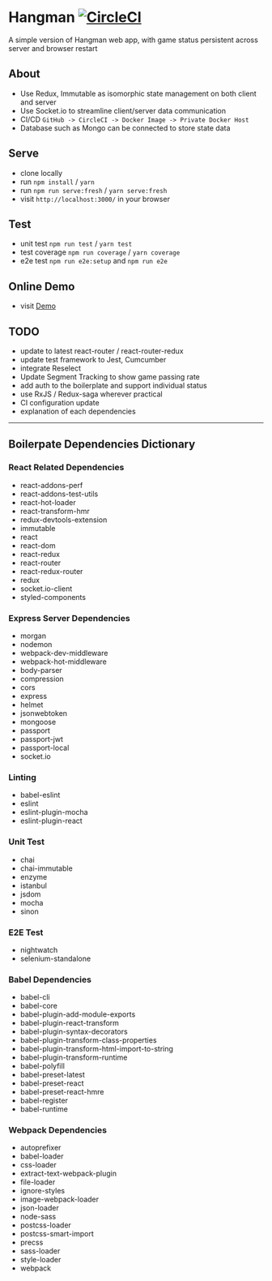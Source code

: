 # Hangman [![CircleCI](https://circleci.com/gh/zhenyulin/hangman.svg?style=svg)](https://circleci.com/gh/zhenyulin/hangman)

A simple version of Hangman web app, with game status persistent across server and browser restart

## About

 * Use Redux, Immutable as isomorphic state management on both client and server
 * Use Socket.io to streamline client/server data communication
 * CI/CD `GitHub -> CircleCI -> Docker Image -> Private Docker Host`
 * Database such as Mongo can be connected to store state data

## Serve

 * clone locally
 * run `npm install` / `yarn`
 * run `npm run serve:fresh` / `yarn serve:fresh`
 * visit `http://localhost:3000/` in your browser

## Test

 * unit test `npm run test` / `yarn test`
 * test coverage `npm run coverage` / `yarn coverage`
 * e2e test `npm run e2e:setup` and `npm run e2e`

## Online Demo

 * visit [Demo](http://elitir.com:3456/)

## TODO
 * update to latest react-router / react-router-redux
 * update test framework to Jest, Cumcumber
 * integrate Reselect
 * Update Segment Tracking to show game passing rate
 * add auth to the boilerplate and support individual status
 * use RxJS / Redux-saga wherever practical
 * CI configuration update
 * explanation of each dependencies

---


## Boilerpate Dependencies Dictionary


### React Related Dependencies
 * react-addons-perf
 * react-addons-test-utils
 * react-hot-loader
 * react-transform-hmr
 * redux-devtools-extension
 * immutable
 * react
 * react-dom
 * react-redux
 * react-router
 * react-redux-router
 * redux
 * socket.io-client
 * styled-components

### Express Server Dependencies
 * morgan
 * nodemon
 * webpack-dev-middleware
 * webpack-hot-middleware
 * body-parser
 * compression
 * cors
 * express
 * helmet
 * jsonwebtoken
 * mongoose
 * passport
 * passport-jwt
 * passport-local
 * socket.io

### Linting
 * babel-eslint
 * eslint
 * eslint-plugin-mocha
 * eslint-plugin-react

### Unit Test
 * chai
 * chai-immutable
 * enzyme
 * istanbul
 * jsdom
 * mocha
 * sinon

### E2E Test
 * nightwatch
 * selenium-standalone

### Babel Dependencies
 * babel-cli
 * babel-core
 * babel-plugin-add-module-exports
 * babel-plugin-react-transform
 * babel-plugin-syntax-decorators
 * babel-plugin-transform-class-properties
 * babel-plugin-transform-html-import-to-string
 * babel-plugin-transform-runtime
 * babel-polyfill
 * babel-preset-latest
 * babel-preset-react
 * babel-preset-react-hmre
 * babel-register
 * babel-runtime


### Webpack Dependencies
 * autoprefixer
 * babel-loader
 * css-loader
 * extract-text-webpack-plugin
 * file-loader
 * ignore-styles
 * image-webpack-loader
 * json-loader
 * node-sass
 * postcss-loader
 * postcss-smart-import
 * precss
 * sass-loader
 * style-loader
 * webpack